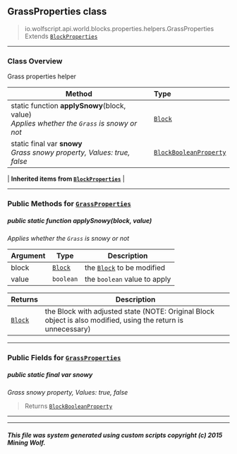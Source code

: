 ## GrassProperties __class__

>io.wolfscript.api.world.blocks.properties.helpers.GrassProperties
>Extends [`BlockProperties`](BlockProperties.md)

---

### Class Overview

Grass properties helper

Method | Type   
--- | :--- 
static function __applySnowy__(block, value) <br> _Applies whether the `Grass` is snowy or not_ | [`Block`](../../Block.md)
static final var __snowy__ <br> _Grass snowy property, Values: true, false_ | [`BlockBooleanProperty`](../BlockBooleanProperty.md)
 |
__Inherited items from [`BlockProperties`](BlockProperties.md)__ |





---


### Public Methods for [`GrassProperties`](GrassProperties.md)

##### <a id='applysnowy'></a>public static function __applySnowy__(block, value)

_Applies whether the `Grass` is snowy or not_

Argument | Type | Description  
--- | --- | --- 
block | [`Block`](../../Block.md) | the [`Block`](../../Block.md) to be modified
value | `boolean` | the `boolean` value to apply

Returns | Description
--- | --- 
[`Block`](../../Block.md) | the Block with adjusted state (NOTE: Original Block object is also modified, using the return is unnecessary)


---

### Public Fields for [`GrassProperties`](GrassProperties.md)

##### <a id='snowy'></a>public static final var __snowy__

_Grass snowy property, Values: true, false_

>Returns
>  [`BlockBooleanProperty`](../BlockBooleanProperty.md)

---


---


##### This file was system generated using custom scripts copyright (c) 2015 Mining Wolf.
	

